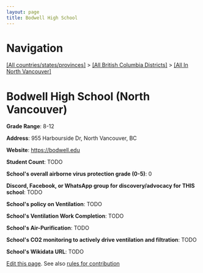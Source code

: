 ```yaml
---
layout: page
title: Bodwell High School
---
```

# Navigation

[[All countries/states/provinces]](../../..) > [[All British Columbia Districts]](../..) > [[All In North Vancouver]](..)

# Bodwell High School (North Vancouver)

**Grade Range**: 8-12

**Address**: 955 Harbourside Dr, North Vancouver, BC

**Website**: <https://bodwell.edu>

**Student Count**: TODO

**School's overall airborne virus protection grade (0-5)**: 0

**Discord, Facebook, or WhatsApp group for discovery/advocacy for THIS school**: TODO

**School's policy on Ventilation**: TODO

**School's Ventilation Work Completion**: TODO

**School's Air-Purification**: TODO

**School's CO2 monitoring to actively drive ventilation and filtration**: TODO

**School's Wikidata URL**: TODO


[Edit this page](https://github.com/ventilate-schools/BC/edit/main/./North_Vancouver/Bodwell_High_School.md). See also [rules for contribution](../../../contribution-rules/)